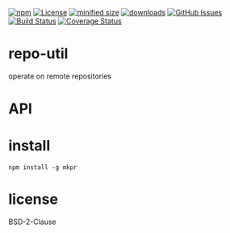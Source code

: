 [![npm](https://img.shields.io/npm/v/repo-util.svg)](https://www.npmjs.com/package/repo-util)
[![License](https://img.shields.io/badge/License-BSD%203--Clause-blue.svg)](https://opensource.org/licenses/BSD-3-Clause)
[![minified size](https://badgen.net/bundlephobia/min/repo-util)](https://bundlephobia.com/result?p=repo-util)
[![downloads](http://img.shields.io/npm/dm/repo-util.svg?style=flat-square)](https://npmjs.org/package/repo-util)
[![GitHub Issues](https://img.shields.io/github/issues/arlac77/repo-util.svg?style=flat-square)](https://github.com/arlac77/repo-util/issues)
[![Build Status](https://img.shields.io/endpoint.svg?url=https%3A%2F%2Factions-badge.atrox.dev%2Farlac77%2Frepo-util%2Fbadge\&style=flat)](https://actions-badge.atrox.dev/arlac77/repo-util/goto)
[![Coverage Status](https://coveralls.io/repos/arlac77/repo-util/badge.svg)](https://coveralls.io/github/arlac77/repo-util)
# repo-util
operate on remote repositories


# API

# install

```shell
npm install -g mkpr
```

# license

BSD-2-Clause

